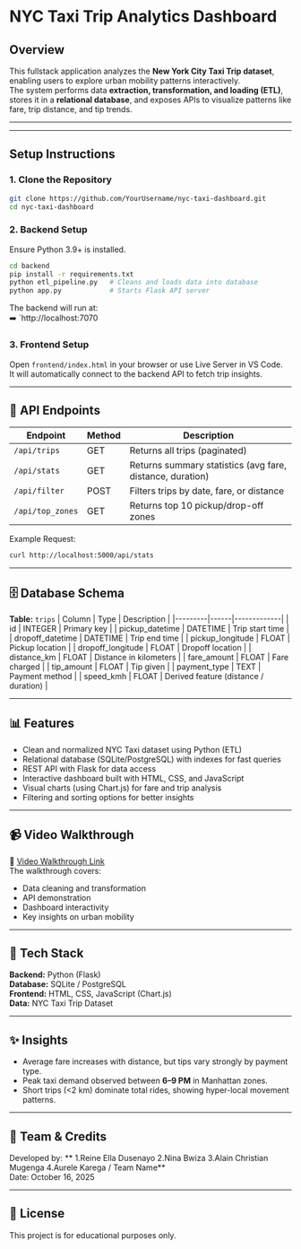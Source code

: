 
# NYC Taxi Trip Analytics Dashboard 

## Overview
This fullstack application analyzes the **New York City Taxi Trip dataset**, enabling users to explore urban mobility patterns interactively.  
The system performs data **extraction, transformation, and loading (ETL)**, stores it in a **relational database**, and exposes APIs to visualize patterns like fare, trip distance, and tip trends.

---


---

##  Setup Instructions

### 1. Clone the Repository
```bash
git clone https://github.com/YourUsername/nyc-taxi-dashboard.git
cd nyc-taxi-dashboard
```

### 2. Backend Setup
Ensure Python 3.9+ is installed.

```bash
cd backend
pip install -r requirements.txt
python etl_pipeline.py   # Cleans and loads data into database
python app.py            # Starts Flask API server
```

The backend will run at:  
➡️ `http://localhost:7070

### 3. Frontend Setup
Open `frontend/index.html` in your browser or use Live Server in VS Code.  
It will automatically connect to the backend API to fetch trip insights.

---

## 🧠 API Endpoints

| Endpoint | Method | Description |
|-----------|--------|-------------|
| `/api/trips` | GET | Returns all trips (paginated) |
| `/api/stats` | GET | Returns summary statistics (avg fare, distance, duration) |
| `/api/filter` | POST | Filters trips by date, fare, or distance |
| `/api/top_zones` | GET | Returns top 10 pickup/drop-off zones |

Example Request:
```bash
curl http://localhost:5000/api/stats
```

---

## 🗄️ Database Schema

**Table:** `trips`
| Column | Type | Description |
|---------|------|-------------|
| id | INTEGER | Primary key |
| pickup_datetime | DATETIME | Trip start time |
| dropoff_datetime | DATETIME | Trip end time |
| pickup_longitude | FLOAT | Pickup location |
| dropoff_longitude | FLOAT | Dropoff location |
| distance_km | FLOAT | Distance in kilometers |
| fare_amount | FLOAT | Fare charged |
| tip_amount | FLOAT | Tip given |
| payment_type | TEXT | Payment method |
| speed_kmh | FLOAT | Derived feature (distance / duration) |

---

## 📊 Features

- Clean and normalized NYC Taxi dataset using Python (ETL)
- Relational database (SQLite/PostgreSQL) with indexes for fast queries
- REST API with Flask for data access
- Interactive dashboard built with HTML, CSS, and JavaScript
- Visual charts (using Chart.js) for fare and trip analysis
- Filtering and sorting options for better insights

---

## 📹 Video Walkthrough
🎥 [Video Walkthrough Link](https://youtu.be/Hs07qs53w-A)  
The walkthrough covers:
- Data cleaning and transformation
- API demonstration
- Dashboard interactivity
- Key insights on urban mobility

---

## 🧩 Tech Stack
**Backend:** Python (Flask)  
**Database:** SQLite / PostgreSQL  
**Frontend:** HTML, CSS, JavaScript (Chart.js)  
**Data:** NYC Taxi Trip Dataset  

---

## ✨ Insights
- Average fare increases with distance, but tips vary strongly by payment type.  
- Peak taxi demand observed between **6–9 PM** in Manhattan zones.  
- Short trips (<2 km) dominate total rides, showing hyper-local movement patterns.  

---

## 👥 Team & Credits
Developed by: 
**
1.Reine Ella Dusenayo
2.Nina Bwiza
3.Alain Christian Mugenga
4.Aurele Karega
/ Team Name**  
Date: October 16, 2025  

---

## 🧾 License
This project is for educational purposes only.
